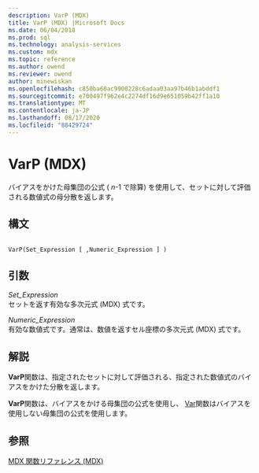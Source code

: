 ```yaml
---
description: VarP (MDX)
title: VarP (MDX) |Microsoft Docs
ms.date: 06/04/2018
ms.prod: sql
ms.technology: analysis-services
ms.custom: mdx
ms.topic: reference
ms.author: owend
ms.reviewer: owend
author: minewiskan
ms.openlocfilehash: c850ba60ac9900228c6adaa03aa97b46b1abddf1
ms.sourcegitcommit: e700497f962e4c2274df16d9e651059b42ff1a10
ms.translationtype: MT
ms.contentlocale: ja-JP
ms.lasthandoff: 08/17/2020
ms.locfileid: "88429724"
---
```

# <a name="varp-mdx"></a>VarP (MDX)


  バイアスをかけた母集団の公式 ( *n*-1 で除算) を使用して、セットに対して評価される数値式の母分散を返します。  
  
## <a name="syntax"></a>構文  
  
```  
  
VarP(Set_Expression [ ,Numeric_Expression ] )  
```  
  
## <a name="arguments"></a>引数  
 *Set_Expression*  
 セットを返す有効な多次元式 (MDX) 式です。  
  
 *Numeric_Expression*  
 有効な数値式です。通常は、数値を返すセル座標の多次元式 (MDX) 式です。  
  
## <a name="remarks"></a>解説  
 **VarP**関数は、指定されたセットに対して評価される、指定された数値式のバイアスをかけた分散を返します。  
  
 **VarP**関数は、バイアスをかける母集団の公式を使用し、 [Var](../mdx/var-mdx.md)関数はバイアスを使用しない母集団の公式を使用します。  
  
## <a name="see-also"></a>参照  
 [MDX 関数リファレンス &#40;MDX&#41;](../mdx/mdx-function-reference-mdx.md)  
  
  
